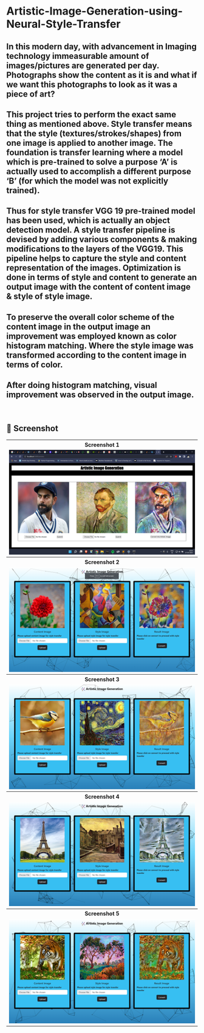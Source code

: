 # Artistic-Image-Generation-using-Neural-Style-Transfer

## In this modern day, with advancement in Imaging technology immeasurable amount of images/pictures are generated per day. Photographs show the content as it is and what if we want this photographs to look as it was a piece of art?

## This project tries to perform the exact same thing as mentioned above. Style transfer means that the style (textures/strokes/shapes) from one image is applied to another image. The foundation is transfer learning where a model which is pre-trained to solve a purpose ‘A’ is actually used to accomplish a different purpose ‘B’ (for which the model was not explicitly trained).

## Thus for style transfer VGG 19 pre-trained model has been used, which is actually an object detection model. A style transfer pipeline is devised by adding various components & making modifications to the layers of the VGG19. This pipeline helps to capture the style and content representation of the images. Optimization is done in terms of style and content to generate an output image with the content of content image & style of style image.

## To preserve the overall color scheme of the content image in the output image an improvement was employed known as color histogram matching. Where the style image was transformed according to the content image in terms of color. 

## After doing histogram matching, visual improvement was observed in the output image. 

<BR>

## 📸 Screenshot

<table>
  <tr>
    <th>Screenshot 1</th>
    
  </tr>
  
  <tr>
    <td><img src="https://github.com/adwaitgondhalekar/Artistic-Image-Generation-using-NST-with-UI/blob/master/Screenshot%20(159).png"></td>
   
  </tr>
  
  <tr>
    <th> Screenshot 2 </th>
  </tr>
  
  <tr>
    <td> <img src="https://github.com/adwaitgondhalekar/Artistic-Image-Generation-using-NST-with-UI/blob/master/Screenshot%20(165).png"></td>
  </tr>
  
  <tr>
    <th> Screenshot 3 </th>
  </tr>
  
  <tr>
    <td> <img src="https://github.com/adwaitgondhalekar/Artistic-Image-Generation-using-NST-with-UI/blob/master/Screenshot%20(166).png"></td>
  </tr>
  
  <tr>
    <th> Screenshot 4 </th>
  </tr>
  
  <tr>
    <td> <img src="https://github.com/adwaitgondhalekar/Artistic-Image-Generation-using-NST-with-UI/blob/master/Screenshot%20(168).png"></td>
  </tr>
  
  <tr>
    <th> Screenshot 5 </th>
  </tr>
  
  <tr>
    <td> <img src="https://github.com/adwaitgondhalekar/Artistic-Image-Generation-using-NST-with-UI/blob/master/Screenshot%20(169).png"></td>
  </tr>
  
  
</table>
